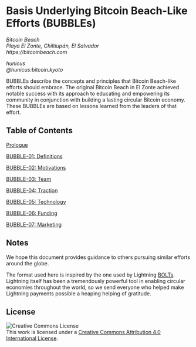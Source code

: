 # Basis Underlying Bitcoin Beach-Like Efforts (BUBBLEs)

_Bitcoin Beach_<br>
_Playa El Zonte, Chiltiupán, El Salvador_<br>
_https://bitcoinbeach.com_

_hunicus_<br>
_@hunicus:bitcoin.kyoto_

BUBBLEs describe the concepts and principles that Bitcoin Beach-like efforts should embrace. The original Bitcoin Beach in El Zonte achieved notable success with its approach to educating and empowering its community in conjunction with building a lasting circular Bitcoin economy. These BUBBLEs are based on lessons learned from the leaders of that effort.

## Table of Contents

[Prologue](./bubble-00.md)

[BUBBLE-01: Definitions](./bubble-01.md)

[BUBBLE-02: Motivations](./bubble-02.md)

[BUBBLE-03: Team](./bubble-03.md)

[BUBBLE-04: Traction](./bubble-04.md)

[BUBBLE-05: Technology](./bubble-05.md)

[BUBBLE-06: Funding](./bubble-06.md)

[BUBBLE-07: Marketing](./bubble-07.md)

## Notes

We hope this document provides guidance to others pursuing similar efforts around the globe.

The format used here is inspired by the one used by Lightning [BOLTs](https://github.com/lightning/bolts). Lightning itself has been a tremendously powerful tool in enabling circular economies throughout the world, so we send everyone who helped make Lightning payments possible a heaping helping of gratitude.

## License

![Creative Commons License](https://i.creativecommons.org/l/by/4.0/88x31.png "License CC-BY")
<br>
This work is licensed under a [Creative Commons Attribution 4.0 International License](http://creativecommons.org/licenses/by/4.0/).